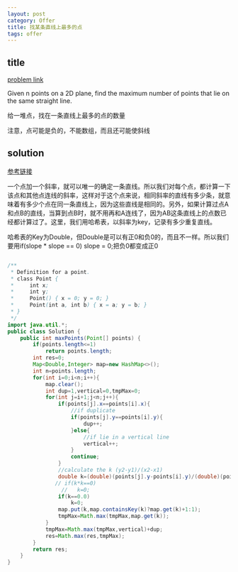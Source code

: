 ```yaml
---
layout: post
category: Offer
title: 找某条直线上最多的点
tags: offer
---
```


## title
[problem link](https://www.nowcoder.com/practice/bfc691e0100441cdb8ec153f32540be2?tpId=46&tqId=29032&tPage=1&rp=1&ru=/ta/leetcode&qru=/ta/leetcode/question-ranking)

Given n points on a 2D plane, find the maximum number of points that lie on the same straight line.


给一堆点，找在一条直线上最多的点的数量

注意，点可能是负的，不能数组，而且还可能使斜线

## solution
[参考链接](https://segmentfault.com/a/1190000003904387)

一个点加一个斜率，就可以唯一的确定一条直线。所以我们对每个点，都计算一下该点和其他点连线的斜率，这样对于这个点来说，相同斜率的直线有多少条，就意味着有多少个点在同一条直线上，因为这些直线是相同的。另外，如果计算过点A和点B的直线，当算到点B时，就不用再和A连线了，因为AB这条直线上的点数已经都计算过了。这里，我们用哈希表，以斜率为key，记录有多少重复直线。

哈希表的Key为Double，但Double是可以有正0和负0的，而且不一样。所以我们要用if(slope * slope == 0) slope = 0;把负0都变成正0


```java

/**
 * Definition for a point.
 * class Point {
 *     int x;
 *     int y;
 *     Point() { x = 0; y = 0; }
 *     Point(int a, int b) { x = a; y = b; }
 * }
 */
import java.util.*;
public class Solution {
    public int maxPoints(Point[] points) {
        if(points.length<=1)
            return points.length;
        int res=0;
        Map<Double,Integer> map=new HashMap<>();
        int n=points.length;
        for(int i=0;i<n;i++){
            map.clear();
            int dup=1,vertical=0,tmpMax=0;
            for(int j=i+1;j<n;j++){
                if(points[j].x==points[i].x){
                    //if duplicate
                    if(points[j].y==points[i].y){
                        dup++;
                    }else{
                        //if lie in a vertical line
                        vertical++;
                    }
                    continue;
                }
                //calculate the k (y2-y1)/(x2-x1)
                double k=(double)(points[j].y-points[i].y)/(double)(points[j].x-points[i].x);
               // if(k*k==0)
                 //   k=0;
                if(k==0.0)
                    k=0;
                map.put(k,map.containsKey(k)?map.get(k)+1:1);
                tmpMax=Math.max(tmpMax,map.get(k));
            }
            tmpMax=Math.max(tmpMax,vertical)+dup;
            res=Math.max(res,tmpMax);
        }
        return res;
    }
}
```